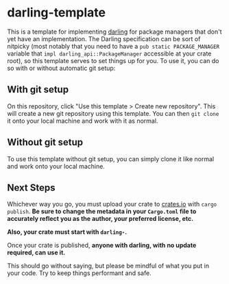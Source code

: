 # darling-template

This is a template for implementing [darling](https://github.com/darling-package-manager/darling) for package managers that don't yet have an implementation. The Darling specification can be sort of nitpicky (most notably that you need to have a `pub static PACKAGE_MANAGER` variable that `impl darling_api::PackageManager` accessible at your crate root), so this template serves to set things up for you. To use it, you can do so with or without automatic git setup:

## With git setup

On this repository, click "Use this template > Create new repository". This will create a new git repository using this template. You can then `git clone` it onto your local machine and work with it as normal.

## Without git setup

To use this template without git setup, you can simply clone it like normal and work onto your local machine.

## Next Steps

Whichever way you go, you must upload your crate to [crates.io](https://crates.io) with `cargo publish`. **Be sure to change the metadata in your `Cargo.toml` file to accurately reflect you as the author, your preferred license, etc.** 

**Also, your crate must start with `darling-`.**

Once your crate is published, **anyone with darling, with no update required, can use it.**

This should go without saying, but please be mindful of what you put in your code. Try to keep things performant and safe. 